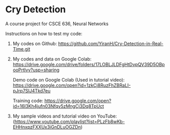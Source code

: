 # Cry Detection
A course project for CSCE 636, Neural Networks

Instructions on how to test my code:

1. My codes on Github: https://github.com/YiranH/Cry-Detection-in-Real-Time.git

2. My codes and data on Google Colab: https://drive.google.com/drive/folders/17LOBLJLDFgHtDvpQV39D5OBpooPrtlvv?usp=sharing

   Demo code on Google Colab (Used in tutorial video): https://drive.google.com/open?id=1zkCj8RuzFhZBRaLI-pJrp7SIJ4Tkd7eu

   Training code: https://drive.google.com/open?id=16I3Kh4jufn03Nfqv5zMngCj3Dq8TpUct

3. My sample videos and tutorial video on YouTube: (https://www.youtube.com/playlist?list=PLzFb8wKb-EHHnxpzFXXUx3iGnDLuOGZDn)